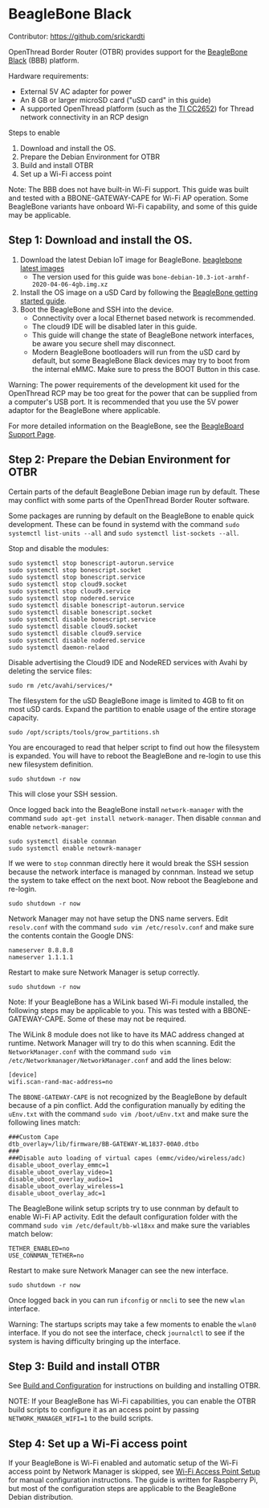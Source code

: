 # BeagleBone Black

Contributor: https://github.com/srickardti

OpenThread Border Router (OTBR) provides support for the [BeagleBone
Black](http://www.ti.com/tool/BEAGLEBK) (BBB) platform.

Hardware requirements:

*  External 5V AC adapter for power
*  An 8 GB or larger microSD card ("uSD card" in this guide)
*  A supported OpenThread platform (such as the [TI
   CC2652](https://openthread.io/vendors/texas-instruments#cc2652)) for Thread
   network connectivity in an RCP design

Steps to enable
1. Download and install the OS.
1. Prepare the Debian Environment for OTBR
1. Build and install OTBR
1. Set up a Wi-Fi access point

Note: The BBB does not have built-in Wi-Fi support. This guide was built and
tested with a BBONE-GATEWAY-CAPE for Wi-Fi AP operation. Some BeagleBone
variants have onboard Wi-Fi capability, and some of this guide may be
applicable.

## Step 1: Download and install the OS.

1. Download the latest Debian IoT image for BeagleBone. [beaglebone latest
   images](https://beagleboard.org/latest-images)
   *  The version used for this guide was
      `bone-debian-10.3-iot-armhf-2020-04-06-4gb.img.xz`
1. Install the OS image on a uSD Card by following the [BeagleBone getting
   started guide](https://beagleboard.org/getting-started).
1. Boot the BeagleBone and SSH into the device.
   *  Connectivity over a local Ethernet based network is recommended.
   *  The cloud9 IDE will be disabled later in this guide.
   *  This guide will change the state of BeagleBone network interfaces, be
      aware you secure shell may disconnect.
   *  Modern BeagleBone bootloaders will run from the uSD card by default, but
      some BeagleBone Black devices may try to boot from the internal eMMC.
      Make sure to press the BOOT Button in this case.

Warning: The power requirements of the development kit used for the OpenThread
RCP may be too great for the power that can be supplied from a computer's USB
port. It is recommended that you use the 5V power adaptor for the BeagleBone
where applicable.

For more detailed information on the BeagleBone, see the [BeagleBoard Support
Page](https://beagleboard.org/support).

## Step 2: Prepare the Debian Environment for OTBR

Certain parts of the default BeagleBone Debian image run by default. These may
conflict with some parts of the OpenThread Border Router software.

Some packages are running by default on the BeagleBone to enable quick
development. These can be found in systemd with the command `sudo systemctl
list-units --all` and `sudo systemctl list-sockets --all`.

Stop and disable the modules:

```
sudo systemctl stop bonescript-autorun.service
sudo systemctl stop bonescript.socket
sudo systemctl stop bonescript.service
sudo systemctl stop cloud9.socket
sudo systemctl stop cloud9.service
sudo systemctl stop nodered.service
sudo systemctl disable bonescript-autorun.service
sudo systemctl disable bonescript.socket
sudo systemctl disable bonescript.service
sudo systemctl disable cloud9.socket
sudo systemctl disable cloud9.service
sudo systemctl disable nodered.service
sudo systemctl daemon-relaod
```

Disable advertising the Cloud9 IDE and NodeRED services with Avahi by deleting
the service files:

```
sudo rm /etc/avahi/services/*
```

The filesystem for the uSD BeagleBone image is limited to 4GB to fit on most
uSD cards. Expand the partition to enable usage of the entire storage capacity.

```
sudo /opt/scripts/tools/grow_partitions.sh
```

You are encouraged to read that helper script to find out how the filesystem is
expanded. You will have to reboot the BeagleBone and re-login to use this new
filesystem definition.

```
sudo shutdown -r now
```

This will close your SSH session.

Once logged back into the BeagleBone install `network-manager` with the command
`sudo apt-get install network-manager`. Then disable `connman` and enable
`network-manager`:

```
sudo systemctl disable connman
sudo systemctl enable netowrk-manager
```

If we were to `stop` connman directly here it would break the SSH session
because the network interface is managed by connman. Instead we setup the
system to take effect on the next boot. Now reboot the Beaglebone and re-login.

```
sudo shutdown -r now
```

Network Manager may not have setup the DNS name servers. Edit `resolv.conf`
with the command `sudo vim /etc/resolv.conf` and make sure the contents contain
the Google DNS:

```
nameserver 8.8.8.8
nameserver 1.1.1.1
```

Restart to make sure Network Manager is setup correctly.

```
sudo shutdown -r now
```

Note: If your BeagleBone has a WiLink based Wi-Fi module installed, the
following steps may be applicable to you. This was tested with a
BBONE-GATEWAY-CAPE. Some of these may not be required.

The WiLink 8 module does not like to have its MAC address changed at runtime.
Network Manager will try to do this when scanning. Edit the
`NetworkManager.conf` with the command `sudo vim
/etc/Networkmanager/NetworkManager.conf` and add the lines below:

```
[device]
wifi.scan-rand-mac-address=no
```

The `BBONE-GATEWAY-CAPE` is not recognized by the BeagleBone by default because
of a pin conflict. Add the configuration manually by editing the `uEnv.txt`
with the command `sudo vim /boot/uEnv.txt` and make sure the following lines
match:

```
###Custom Cape
dtb_overlay=/lib/firmware/BB-GATEWAY-WL1837-00A0.dtbo
###
###Disable auto loading of virtual capes (emmc/video/wireless/adc)
disable_uboot_overlay_emmc=1
disable_uboot_overlay_video=1
disable_uboot_overlay_audio=1
disable_uboot_overlay_wireless=1
disable_uboot_overlay_adc=1
```

The BeagleBone wilink setup scripts try to use connman by default to enable
Wi-Fi AP activity. Edit the default configuration folder with the command `sudo
vim /etc/default/bb-wl18xx` and make sure the variables match below:

```
TETHER_ENABLED=no
USE_CONNMAN_TETHER=no
```

Restart to make sure Network Manager can see the new interface.

```
sudo shutdown -r now
```

Once logged back in you can run `ifconfig` or `nmcli` to see the new `wlan`
interface.

Warning: The startups scripts may take a few moments to enable the `wlan0`
interface. If you do not see the interface, check `journalctl` to see if the
system is having difficulty bringing up the interface.

## Step 3: Build and install OTBR

See [Build and Configuration](https://openthread.io/guides/border-router/build)
for instructions on building and installing OTBR. 

NOTE: If your BeagleBone has Wi-Fi capabilities, you can enable the OTBR build
scripts to configure it as an access point by passing `NETWORK_MANAGER_WIFI=1`
to the build scripts.

## Step 4: Set up a Wi-Fi access point

If your BeagleBone is Wi-Fi enabled and automatic setup of the Wi-Fi access
point by Network Manager is skipped, see [Wi-Fi Access Point
Setup](https://openthread.io/guides/border-router/access-point) for manual
configuration instructions. The guide is written for Raspberry Pi, but most of
the configuration steps are applicable to the BeagleBone Debian distribution.

